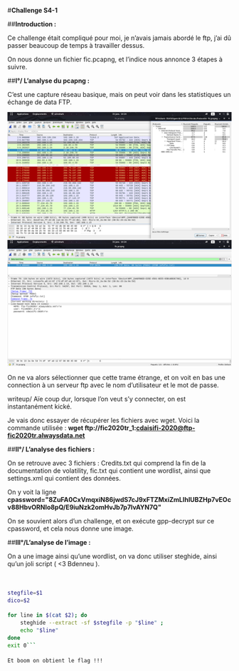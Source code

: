 #**Challenge S4-1**

##**Introduction :**

Ce challenge était compliqué pour moi, je n’avais jamais abordé le ftp, j’ai dû passer beaucoup de temps à travailler dessus.

On nous donne un fichier fic.pcapng, et l’indice nous annonce 3 étapes à suivre.


##**I°/ L’analyse du pcapng :**

C’est une capture réseau basique, mais on peut voir dans les statistiques un échange de data FTP.

![alt text](https://github.com/T-Ratnosaure/fic-S4-1/blob/master/writeup/image1.png "Image 1")
![alt text](https://github.com/T-Ratnosaure/fic-S4-1/blob/master/writeup/image2.png "Image 2")

	
On ne va alors sélectionner que cette trame étrange, et on voit en bas une connection à un serveur ftp avec le nom d’utilisateur et le mot de passe.
	
writeup/
Aïe coup dur, lorsque l’on veut s’y connecter, on est instantanément kické.

Je vais donc essayer de récupérer les fichiers avec wget. Voici la commande utilisée : 
		**wget ftp://fic2020tr_1:cdaisifi-2020@ftp-fic2020tr.alwaysdata.net**

##**II°/ L’analyse des fichiers :**


On se retrouve avec 3 fichiers : Credits.txt qui comprend la fin de la documentation de volatility, fic.txt qui contient une wordlist, ainsi que settings.xml qui contient des données.

On y voit la ligne 	**cpassword="8ZuFA0CxVmqxiN86jwdS7cJ9xFTZMxiZmLIhlUBZHp7vEOcv88HbvORNIo8pQ/E9iuNzk2omHvJb7p7lvAYN7Q"**

On se souvient alors d’un challenge, et on exécute gpp-decrypt sur ce cpassword, et cela nous donne une image.

##**III°/L’analyse de l’image :**

On a une image ainsi qu’une wordlist, on va donc utiliser steghide, ainsi qu’un joli script ( <3 Bdenneu ).

	
```bash


stegfile=$1
dico=$2

for line in $(cat $2); do
	steghide --extract -sf $stegfile -p "$line" ;
	echo "$line"
done
exit 0```

Et boom on obtient le flag !!!
